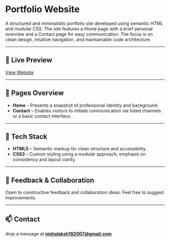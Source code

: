 
# Portfolio Website

A structured and minimalistic portfolio site developed using semantic HTML and modular CSS. The site features a Home page with a brief personal overview and a Contact page for easy communication. The focus is on clean design, intuitive navigation, and maintainable code architecture.

---

## 🔗 Live Preview

[View Website](https://your-deployed-link.com)  

---

## 📂 Pages Overview

- **Home** – Presents a snapshot of professional identity and background.
- **Contact** – Enables visitors to initiate communication via listed channels or a basic contact interface.

---

## 🧱 Tech Stack

- **HTML5** – Semantic markup for clean structure and accessibility.
- **CSS3** – Custom styling using a modular approach; emphasis on consistency and layout clarity.

---


## 💬 Feedback & Collaboration

Open to constructive feedback and collaboration ideas. Feel free to suggest improvements.

---

## 📫 Contact

 drop a message at **nishalaksh192007@gmail.com**  


